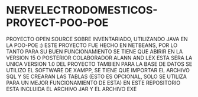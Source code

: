 # NERVELECTRODOMESTICOS-PROYECT-POO-POE
PROYECTO OPEN SOURCE SOBRE INVENTARIADO, UTILIZANDO JAVA EN LA POO-POE :)
ESTE PROYECTO FUE HECHO EN NETBEANS, POR LO TANTO PARA SU BUEN FUNCIONAMIENTO SE TIENE QUE ABIRIR EN LA VERSION 15 O POSTERIOR 
COLABORADOR ALANN AND LEX
ESTA SERA LA UNICA VERSION 1.0 DEL PROYECTO
TAMBIEN PARA LA BASE DE DATOS SE UTILIZO EL SOFTWARE DE XAMPP, SE TIENE QUE IMPORTAR EL ARCHIVO SQL Y SE CREARAN LAS TABLAS (ESTO ES OPCIONAL, SOLO SE UTILIZA PARA UN MEJOR FUNCIONAMIENTO DE ESTA) 
EN ESTE REPOSITORIO ESTA INCLUIDA EL ARCHIVO JAR Y EL ARCHIVO EXE
